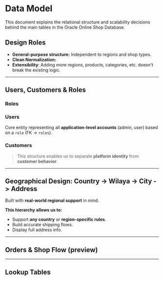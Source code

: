 # Data Model

This document explains the relational structure and scalability decisions behind the main tables in the Oracle Online Shop Database.

## Design Roles

- **General-purpose structure:** Independent to regions and shop types.
- **Clean Normalization:**
- **Extensibility**: Adding more regions, products, categories, etc. doesn't break the existing logic.

---

## Users, Customers & Roles

### Roles

### Users

Core entity representing all **application-level accounts** (admin, user) based on a `role` (FK -> `roles`).

### Customers

> This structure enables us to separate **platform identity** from **customer behavior**.

---

## Geographical Design: Country → Wilaya → City -> Address

Built with **real-world regional support** in mind.

**This hierarchy allows us to:**

- Support **any country** or **region-specific rules**.
- Build accurate shipping flows.
- Display full address info.

---

## Orders & Shop Flow (preview)

---

## Lookup Tables
